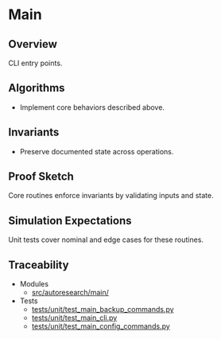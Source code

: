 # Main

## Overview

CLI entry points.

## Algorithms

- Implement core behaviors described above.

## Invariants

- Preserve documented state across operations.

## Proof Sketch

Core routines enforce invariants by validating inputs and state.

## Simulation Expectations

Unit tests cover nominal and edge cases for these routines.

## Traceability


- Modules
  - [src/autoresearch/main/][m1]
- Tests
  - [tests/unit/test_main_backup_commands.py][t1]
  - [tests/unit/test_main_cli.py][t2]
  - [tests/unit/test_main_config_commands.py][t3]

[m1]: ../../src/autoresearch/main/
[t1]: ../../tests/unit/test_main_backup_commands.py
[t2]: ../../tests/unit/test_main_cli.py
[t3]: ../../tests/unit/test_main_config_commands.py
